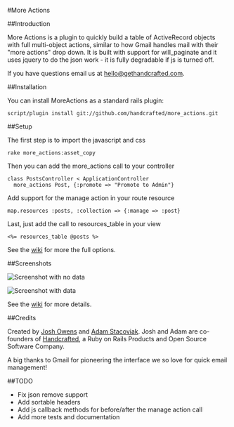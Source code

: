 #More Actions
 
##Introduction
 
More Actions is a plugin to quickly build a table of ActiveRecord objects with full multi-object actions, similar to how Gmail handles mail with their "more actions" drop down.  It is built with support for will_paginate and it uses jquery to do the json work - it is fully degradable if js is turned off.
 
If you have questions email us at [hello@gethandcrafted.com](mailto:hello@gethandcrafted.com).

##Installation

You can install MoreActions as a standard rails plugin:
  
    script/plugin install git://github.com/handcrafted/more_actions.git

##Setup
 
The first step is to import the javascript and css

    rake more_actions:asset_copy

Then you can add the more_actions call to your controller

    class PostsController < ApplicationController
      more_actions Post, {:promote => "Promote to Admin"}

Add support for the manage action in your route resource

    map.resources :posts, :collection => {:manage => :post}
    
Last, just add the call to resources_table in your view

    <%= resources_table @posts %>

See the [wiki](http://wiki.github.com/handcrafted/more_actions) for more the full options.

##Screenshots

![Screenshot with no data](http://cloud.github.com/downloads/handcrafted/more_actions/More_actions_-_no_resources.png)

![Screenshot with data](http://cloud.github.com/downloads/handcrafted/more_actions/More_actions_-_copy.png)

See the [wiki](http://wiki.github.com/handcrafted/more_actions) for more details.

##Credits
 
Created by [Josh Owens](http://josh.the-owens.com/ "Josh Owens | Freelance Ruby on Rails Developer") and [Adam Stacoviak](http://www.adamstacoviak.com/ "Adam Stacoviak | Freelance Ruby on Rails Front-end Developer"). Josh and Adam are co-founders of [Handcrafted](http://gethandcrafted.com/ "Handcrafted &ndash; Ruby on Rails Products and Open Source Software"), a Ruby on Rails Products and Open Source Software Company.
 
A big thanks to Gmail for pioneering the interface we so love for quick email management!

##TODO

* Fix json remove support
* Add sortable headers
* Add js callback methods for before/after the manage action call
* Add more tests and documentation